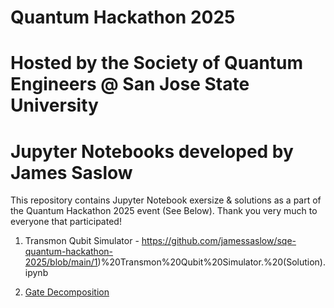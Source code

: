 # Quantum Hackathon 2025
# Hosted by the Society of Quantum Engineers @ San Jose State University
# Jupyter Notebooks developed by James Saslow


This repository contains Jupyter Notebook exersize & solutions as a part of the Quantum Hackathon 2025 event (See Below).
Thank you very much to everyone that participated! 
 
1) Transmon Qubit Simulator - https://github.com/jamessaslow/sqe-quantum-hackathon-2025/blob/main/1)%20Transmon%20Qubit%20Simulator.%20(Solution).ipynb

2) [Gate Decomposition](https://github.com/jamessaslow/sqe-quantum-hackathon-2025/blob/main/2%20Gate%20Decomposition.%20(Solution).ipynb)
